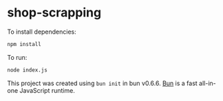 # shop-scrapping

To install dependencies:

```bash
npm install
```

To run:

```bash
node index.js
```

This project was created using `bun init` in bun v0.6.6. [Bun](https://bun.sh) is a fast all-in-one JavaScript runtime.

